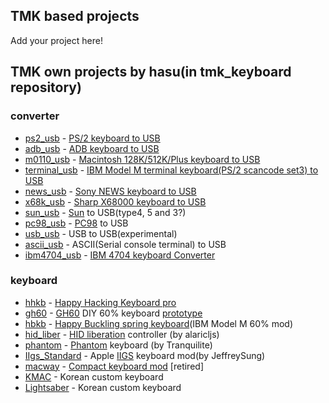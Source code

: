 ## TMK based projects
Add your project here!



## TMK own projects by hasu(in tmk_keyboard repository)
### converter                                                                                                                                                                                          
* [ps2_usb]         - [PS/2 keyboard to USB][GH_ps2]
* [adb_usb]         - [ADB keyboard to USB][GH_adb]
* [m0110_usb]       - [Macintosh 128K/512K/Plus keyboard to USB][GH_m0110]
* [terminal_usb]    - [IBM Model M terminal keyboard(PS/2 scancode set3) to USB][GH_terminal]
* [news_usb]        - [Sony NEWS keyboard to USB][GH_news]
* [x68k_usb]        - [Sharp X68000 keyboard to USB][GH_x68k]
* [sun_usb]         - [Sun] to USB(type4, 5 and 3?)
* [pc98_usb]        - [PC98] to USB
* [usb_usb]         - USB to USB(experimental)
* [ascii_usb]       - ASCII(Serial console terminal) to USB
* [ibm4704_usb]     - [IBM 4704 keyboard Converter][GH_ibm4704]
                   
### keyboard 
* [hhkb]            - [Happy Hacking Keyboard pro][GH_hhkb]
* [gh60]            - [GH60][GH60_diy] DIY 60% keyboard [prototype][GH60_proto]
* [hbkb]            - [Happy Buckling spring keyboard][GH_hbkb](IBM Model M 60% mod)
* [hid_liber]       - [HID liberation][HID_liber] controller (by alaricljs)
* [phantom]         - [Phantom] keyboard (by Tranquilite)
* [IIgs_Standard]   - Apple [IIGS] keyboard mod(by JeffreySung)
* [macway]          - [Compact keyboard mod][GH_macway] [retired]
* [KMAC]            - Korean custom keyboard
* [Lightsaber]      - Korean custom keyboard
             
[ps2_usb]:              https://github.com/tmk/tmk_keyboard/tree/master/converter/ps2_usb/
[adb_usb]:              https://github.com/tmk/tmk_keyboard/tree/master/converter/adb_usb/
[m0110_usb]:            https://github.com/tmk/tmk_keyboard/tree/master/converter/m0110_usb
[terminal_usb]:         https://github.com/tmk/tmk_keyboard/tree/master/converter/terminal_usb/
[news_usb]:             https://github.com/tmk/tmk_keyboard/tree/master/converter/news_usb/
[x68k_usb]:             https://github.com/tmk/tmk_keyboard/tree/master/converter/x68k_usb/
[sun_usb]:              https://github.com/tmk/tmk_keyboard/tree/master/converter/sun_usb/
[pc98_usb]:             https://github.com/tmk/tmk_keyboard/tree/master/converter/pc98_usb/
[usb_usb]:              https://github.com/tmk/tmk_keyboard/tree/master/converter/usb_usb/
[ascii_usb]:            https://github.com/tmk/tmk_keyboard/tree/master/converter/ascii_usb/
[ibm4704_usb]:          https://github.com/tmk/tmk_keyboard/tree/master/converter/ibm4704_usb
[hhkb]:                 https://github.com/tmk/tmk_keyboard/tree/master/keyboard/hhkb/
[gh60]:                 https://github.com/tmk/tmk_keyboard/tree/master/keyboard/gh60/
[hbkb]:                 https://github.com/tmk/tmk_keyboard/tree/master/keyboard/hbkb/
[hid_liber]:            https://github.com/tmk/tmk_keyboard/tree/master/keyboard/hid_liber/
[phantom]:              https://github.com/tmk/tmk_keyboard/tree/master/keyboard/phantom/
[IIgs_Standard]:        https://github.com/tmk/tmk_keyboard/tree/master/keyboard/IIgs/
[macway]:               https://github.com/tmk/tmk_keyboard/tree/master/keyboard/macway/
[KMAC]:                 https://github.com/tmk/tmk_keyboard/tree/master/keyboard/kmac/
[Lightsaber]:           https://github.com/tmk/tmk_keyboard/tree/master/keyboard/lightsaber/
             
[GH_macway]:    http://geekhack.org/showwiki.php?title=Island:11930
[GH_hhkb]:      http://geekhack.org/showwiki.php?title=Island:12047
[GH_ps2]:       http://geekhack.org/showwiki.php?title=Island:14618
[GH_adb]:       http://geekhack.org/showwiki.php?title=Island:14290
[GH_hhkb_bt]:   http://geekhack.org/showwiki.php?title=Island:20851
[GH_m0110]:     http://geekhack.org/showwiki.php?title=Island:24965
[GH_news]:      http://geekhack.org/showwiki.php?title=Island:25759
[GH_terminal]:  http://geekhack.org/showwiki.php?title=Island:27272
[GH_x68k]:      http://geekhack.org/showwiki.php?title=Island:29060
[GH_hbkb]:      http://geekhack.org/showwiki.php?title=Island:29483
[GH_ibm4704]:   http://geekhack.org/index.php?topic=54706.0
[HID_liber]:    http://deskthority.net/wiki/HID_Liberation_Device_-_DIY_Instructions
[Phantom]:      http://geekhack.org/index.php?topic=26742
[GH60_diy]:     http://geekhack.org/index.php?topic=34959
[GH60_proto]:   http://geekhack.org/index.php?topic=37570.0
[PC98]:         http://en.wikipedia.org/wiki/NEC_PC-9801
[Sun]:          http://en.wikipedia.org/wiki/Sun-3
[IIGS]:         http://en.wikipedia.org/wiki/Apple_IIGS
